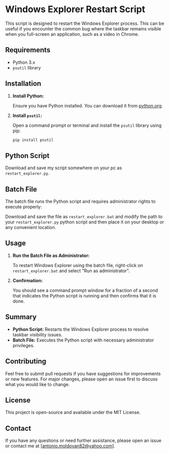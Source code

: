 # Windows Explorer Restart Script

This script is designed to restart the Windows Explorer process. This can be useful if you encounter the common bug where the taskbar remains visible when you full-screen an application, such as a video in Chrome.

## Requirements
- Python 3.x
- `psutil` library

## Installation

1. **Install Python:**

   Ensure you have Python installed. You can download it from [python.org](https://www.python.org/).

2. **Install `psutil`:**

   Open a command prompt or terminal and install the `psutil` library using pip:

   ```sh
   pip install psutil
   ```

## Python Script

Download and save my script somewhere on your pc as `restart_explorer.py`.

## Batch File

The batch file runs the Python script and requires administrator rights to execute properly:

Download and save the file as `restart_explorer.bat` and modify the path to your `restart_explorer.py` python script and then place it on your desktop or any convenient location.

## Usage

1. **Run the Batch File as Administrator:**

   To restart Windows Explorer using the batch file, right-click on `restart_explorer.bat` and select "Run as administrator".

2. **Confirmation:**

   You should see a command prompt window for a fraction of a second that indicates the Python script is running and then confirms that it is done.

## Summary

- **Python Script:** Restarts the Windows Explorer process to resolve taskbar visibility issues.
- **Batch File:** Executes the Python script with necessary administrator privileges.

## Contributing

Feel free to submit pull requests if you have suggestions for improvements or new features. For major changes, please open an issue first to discuss what you would like to change.

## License

This project is open-source and available under the MIT License.

## Contact

If you have any questions or need further assistance, please open an issue or contact me at [antonio.moldovan82@yahoo.com].
